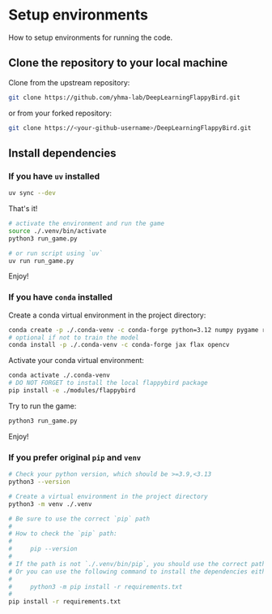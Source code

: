 # Setup environments

How to setup environments for running the code.

## Clone the repository to your local machine

Clone from the upstream repository:

```sh
git clone https://github.com/yhma-lab/DeepLearningFlappyBird.git
```

or from your forked repository:

```sh
git clone https://<your-github-username>/DeepLearningFlappyBird.git
```

## Install dependencies

### If you have `uv` installed

```sh
uv sync --dev
```

That's it!

```sh
# activate the environment and run the game
source ./.venv/bin/activate
python3 run_game.py

# or run script using `uv`
uv run run_game.py
```

Enjoy!

### If you have `conda` installed

Create a conda virtual environment in the project directory:

```sh
conda create -p ./.conda-venv -c conda-forge python=3.12 numpy pygame ruff mypy jupyterlab
# optional if not to train the model
conda install -p ./.conda-venv -c conda-forge jax flax opencv
```

Activate your conda virtual environment:

```sh
conda activate ./.conda-venv
# DO NOT FORGET to install the local flappybird package
pip install -e ./modules/flappybird
```

Try to run the game:

```sh
python3 run_game.py
```

Enjoy!

### If you prefer original `pip` and `venv`

```sh
# Check your python version, which should be >=3.9,<3.13
python3 --version

# Create a virtual environment in the project directory
python3 -m venv ./.venv

# Be sure to use the correct `pip` path
#
# How to check the `pip` path:
#
#     pip --version
#
# If the path is not `./.venv/bin/pip`, you should use the correct path.
# Or you can use the following command to install the dependencies either.
#
#     python3 -m pip install -r requirements.txt
#
pip install -r requirements.txt
```
